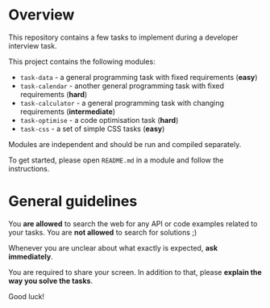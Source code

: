 # Overview

This repository contains a few tasks to implement during a developer interview task.

This project contains the following modules:
* `task-data` - a general programming task with fixed requirements (**easy**)
* `task-calendar` - another general programming task with fixed requirements (**hard**)
* `task-calculator` - a general programming task with changing requirements (**intermediate**)
* `task-optimise` - a code optimisation task (**hard**)
* `task-css` - a set of simple CSS tasks (**easy**)

Modules are independent and should be run and compiled separately.

To get started, please open `README.md` in a module and follow the instructions.

# General guidelines

You **are allowed** to search the web for any API or code examples related to your tasks. You are **not allowed** to search for solutions ;) 

Whenever you are unclear about what exactly is expected, **ask immediately**.

You are required to share your screen. In addition to that, please **explain the way you solve the tasks**.

Good luck!